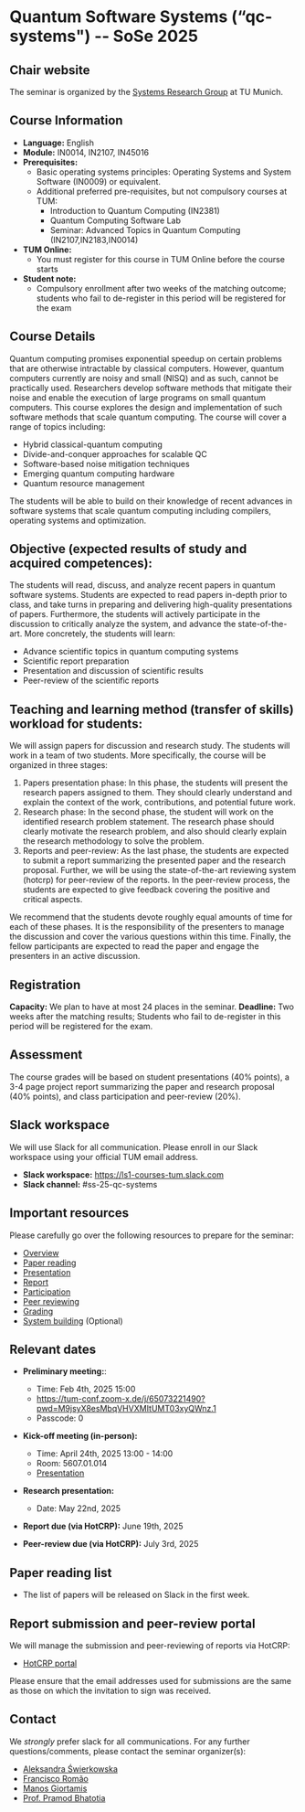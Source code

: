 # Quantum Software Systems (“qc-systems") -- SoSe 2025

## Chair website

The seminar is organized by the [Systems Research Group](https://dse.in.tum.de/) at TU Munich.

## Course Information

- **Language:** English
- **Module:** IN0014, IN2107, IN45016
- **Prerequisites:** 
  - Basic operating systems principles: Operating Systems and System Software (IN0009) or equivalent.
  - Additional preferred pre-requisites, but not compulsory courses at TUM:
	- Introduction to Quantum Computing (IN2381)
	- Quantum Computing Software Lab
	- Seminar: Advanced Topics in Quantum Computing (IN2107,IN2183,IN0014) 
- **TUM Online:** 
  - You must register for this course in TUM Online before the course starts
- **Student note:**
  - Compulsory enrollment after two weeks of the matching outcome; students who fail to de-register in this period will be registered for the exam

## Course Details

Quantum computing promises exponential speedup on certain problems that are otherwise intractable by classical computers. However, quantum computers currently are noisy and small (NISQ) and as such, cannot be practically used. Researchers develop software methods that mitigate their noise and enable the execution of large programs on small quantum computers. This course explores the design and implementation of such software methods that scale quantum computing. The course will cover a range of topics including:
- Hybrid classical-quantum computing
- Divide-and-conquer approaches for scalable QC
- Software-based noise mitigation techniques
- Emerging quantum computing hardware
- Quantum resource management

The students will be able to build on their knowledge of recent advances in software systems that scale quantum computing including compilers, operating systems and optimization.


## Objective (expected results of study and acquired competences):

The students will read, discuss, and analyze recent papers in quantum software systems. Students are expected to read papers in-depth prior to class, and take turns in preparing and delivering high-quality presentations of papers. Furthermore, the students will actively participate in the discussion to critically analyze the system, and advance the state-of-the-art. More concretely, the students will learn:
- Advance scientific topics in quantum computing systems
- Scientific report preparation 
- Presentation and discussion of scientific results
- Peer-review of the scientific reports 


## Teaching and learning method (transfer of skills) workload for students:

We will assign papers for discussion and research study. The students will work in a team of two students. More specifically, the course will be organized in three stages:
1. Papers presentation phase: In this phase, the students will present the research papers assigned to them. They should clearly understand and explain the context of the work, contributions, and potential future work.
2. Research phase: In the second phase, the student will work on the identified research problem statement. The research phase should clearly motivate the research problem, and also should clearly explain the research methodology to solve the problem.
3. Reports and peer-review: As the last phase, the students are expected to submit a report summarizing the presented paper and the research proposal. Further, we will be using the state-of-the-art reviewing system (hotcrp) for peer-review of the reports. In the peer-review process, the students are expected to give feedback covering the positive and critical aspects.
	
We recommend that the students devote roughly equal amounts of time for each of these phases. It is the responsibility of the presenters to manage the discussion and cover the various questions within this time.
Finally, the fellow participants are expected to read the paper and engage the presenters in an active discussion.


## Registration

**Capacity:** We plan to have at most 24 places in the seminar.
**Deadline:** Two weeks after the matching results; Students who fail to de-register in this period will be registered for the exam.


## Assessment

The course grades will be based on student presentations (40% points), a 3-4 page project report summarizing the paper and research proposal (40% points), and class participation and peer-review (20%).


## Slack workspace

We will use Slack for all communication. Please enroll in our Slack workspace using your official TUM email address.

- **Slack workspace:** https://ls1-courses-tum.slack.com
- **Slack channel:** #ss-25-qc-systems

## Important resources

Please carefully go over the following resources to prepare for the seminar:

- [Overview](docs/qc-systems-overview.pdf)
- [Paper reading](docs/paper-reading.pdf)
- [Presentation](docs/presentation.pdf)
- [Report](docs/report.pdf)
- [Participation](docs/participation.pdf)
- [Peer reviewing](docs/peer-review.pdf)
- [Grading](docs/grading.pdf)
- [System building](docs/system-building.pdf) (Optional)

## Relevant dates

- **Preliminary meeting:**:
	- Time: Feb 4th, 2025 15:00
	- https://tum-conf.zoom-x.de/j/65073221490?pwd=M9jsyX8esMbqVHVXMItUMT03xyQWnz.1
	- Passcode: 0

- **Kick-off meeting (in-person):**
    - Time: April 24th, 2025 13:00 - 14:00
    - Room: 5607.01.014
    - [Presentation](docs/qc-systems-overview.pdf)

- **Research presentation:**
    - Date: May 22nd, 2025 

- **Report due (via HotCRP):** June 19th, 2025 

- **Peer-review due (via HotCRP):** July 3rd, 2025 


## Paper reading list

- The list of papers will be released on Slack in the first week.  


## Report submission and peer-review portal

We will manage the submission and peer-reviewing of reports via HotCRP:

- [HotCRP portal](https://tum-ss2021.hotcrp.com/)

Please ensure that the email addresses used for submissions are the same as those on which the invitation to sign was received.


## Contact

We *strongly* prefer slack for all communications. For any further questions/comments, please contact the seminar organizer(s):

- [Aleksandra Świerkowska](https://aswierkowska.github.io/)
- [Francisco Romão](https://franciscoromao.github.io/)
- [Manos Giortamis](https://manosgior.github.io/)
- [Prof. Pramod Bhatotia](https://dse.in.tum.de/bhatotia/)
